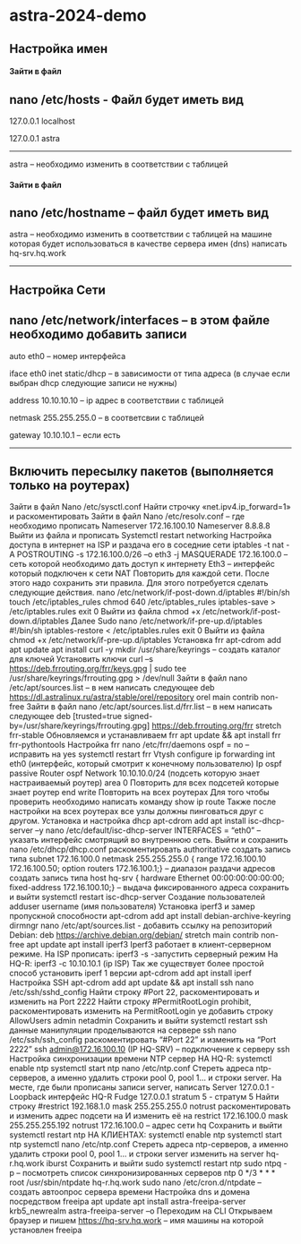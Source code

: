 # astra-2024-demo
## Настройка имен
#### Зайти в файл
nano /etc/hosts - Файл будет иметь вид
---
127.0.0.1	localhost

127.0.0.1 	astra

---
astra – необходимо изменить в соответствии с таблицей
#### Зайти в файл
nano /etc/hostname – файл будет иметь вид
---
astra – необходимо изменить в соответствии с таблицей
на машине которая будет использоваться в качестве сервера имен (dns) написать hq-srv.hq.work

---
## Настройка Сети
nano /etc/network/interfaces – в этом файле необходимо добавить записи
---
auto eth0 – номер интерфейса

iface eth0 inet static/dhcp – в зависимости от типа адреса (в случае если выбран dhcp 
следующие записи не нужны)

address 10.10.10.10 – ip адрес в соответствии с таблицей

netmask 255.255.255.0 – в соответсвии с таблицей

gateway 10.10.10.1 – если есть

---
## Включить пересылку пакетов (выполняется только на роутерах)
Зайти в файл
Nano /etc/sysctl.conf
Найти строчку «net.ipv4.ip_forward=1» и раскоментировать
Зайти в файл
Nano /etc/resolv.conf – где необходимо прописать
Nameserver 172.16.100.10
Nameserver 8.8.8.8
Выйти из файла и прописать 
Systemctl restart networking
Настройка доступа в интернет на ISP и раздача его в соседние сети 
iptables -t nat -A POSTROUTING -s 172.16.100.0/26 –o eth3 -j MASQUERADE
172.16.100.0 – сеть которой необходимо дать доступ к интернету
Eth3 – интерфейс который подключен к сети NAT
Повторить для каждой сети.
После этого надо сохранить эти правила. Для этого потребуется сделать следующие действия.
nano /etc/network/if-post-down.d/iptables
#!/bin/sh
touch /etc/iptables_rules
chmod 640 /etc/iptables_rules
iptables-save > /etc/iptables.rules
exit 0
Выйти из файла
chmod +x /etc/network/if-post-down.d/iptables
Далее
Sudo nano /etc/network/if-pre-up.d/iptables
#!/bin/sh
iptables-restore < /etc/iptables.rules
exit 0
Выйти из файла
chmod +x  /etc/network/if-pre-up.d/iptables
Установка frr
apt-cdrom add
apt update 
apt install curl -y
mkdir /usr/share/keyrings – создать каталог для ключей 
Установить ключи
curl –s https://deb.frrouting.org/frr/keys.gpg | sudo tee /usr/share/keyrings/frrouting.gpg > /dev/null
Зайти в файл 
nano /etc/apt/sources.list – в нем написать следующее
deb https://dl.astralinux.ru/astra/stable/orel/repository orel main contrib non-free
Зайти в файл
nano /etc/apt/sources.list.d/frr.list – в нем написать следующее
deb [trusted=true signed-by=/usr/share/keyrings/frrouting.gpg] https://deb.frrouting.org/frr stretch frr-stable
Обновляемся и устанавливаем frr
apt update && apt install frr frr-pythontools
Настройка frr
nano /etc/frr/daemons
ospf = no – исправить на yes
systemctl restart frr
Vtysh
configure
ip forwarding
int eth0 (интерфейс, который смотрит к конечному пользователю)
Ip ospf passive
Router ospf
Network 10.10.10.0/24 (подсеть которую знает настраиваемый роутер) area 0
Повторить для всех подсетей которые знает роутер
end
write
Повторить на всех роутерах 
Для того чтобы проверить необходимо написать команду
show ip route
Также после настройки на всех роутерах все узлы должны пинговаться друг с другом. 
Установка и настройка dhcp
apt-cdrom add
apt install isc-dhcp-server –y
nano /etc/default/isc-dhcp-server
INTERFACES = “eth0” – указать интерфейс смотрящий во внутреннюю сеть.
Выйти и сохранить
nano /etc/dhcp/dhcp.conf
раскоментировать authoritative
создать запись типа 
subnet 172.16.100.0 netmask 255.255.255.0 {
range 172.16.100.10 172.16.100.50;
option routers 172.16.100.1;} – диапазон раздачи адресов
создать запись типа 
host hq-srv { 
hardware Ethernet 00:00:00:00:00:00;
fixed-address 172.16.100.10;} – выдача фиксированного адреса
сохранить и выйти
systemctl restart isc-dhcp-server
Создание пользователей
adduser username (имя пользователя)
Установка iperf3 и замер пропускной способности
apt-cdrom add
apt install debian-archive-keyring dirmngr
nano /etc/apt/sources.list - добавить ссылку на репозиторий Debian:
deb https://archive.debian.org/debian/ stretch main contrib non-free
apt update
apt install iperf3
Iperf3 работает в клиент-серверном режиме. 
На ISP прописать:
iperf3 -s -запустить серверный режим
На HQ-R:
iperf3 -c 10.10.10.1 (ip ISP)
Так же существует более простой способ установить iperf 1 версии
apt-cdrom add
apt install iperf
Настройка SSH
apt-cdrom add
apt update && apt install ssh
nano /etc/ssh/sshd_config
Найти строку #Port 22, раскоментировать и изменить на Port 2222
Найти строку #PermitRootLogin prohibit, раскоментировать изменить на PermitRootLogin ye	
добавить строку
	AllowUsers admin netadmin
	Сохранить и выйти
systemctl restart ssh 
данные манипуляции проделываются на сервере ssh
nano /etc/ssh/ssh_config
	раскоментировать “#Port 22” и изменить на “Port 2222”
ssh admin@172.16.100.10 (IP HQ-SRV) – подключение к серверу  ssh
Настройка синхронизации времени NTP сервер
НА HQ-R:
systemctl enable ntp
	systemctl start ntp
nano /etc/ntp.conf
	Стереть адреса ntp-серверов, а именно удалить строки 
pool 0, pool 1… 
и строки 
server. 
На месте, где были прописаны записи server, написать
Server 127.0.0.1 - Loopback интерфейс HQ-R
Fudge 127.0.0.1 stratum 5 - стратум 5 Найти строку 
#restrict 192.168.1.0 mask 255.255.255.0 notrust
раскоментировать и изменить адрес подсети на 
И изменить её на restrict 172.16.100.0 mask 255.255.255.192 notrust 
172.16.100.0 – адрес сети hq
Сохранить и выйти
systemctl restart ntp
НА КЛИЕНТАХ:
systemctl enable ntp
systemctl start ntp
systemctl nano /etc/ntp.conf
Стереть адреса ntp-серверов, а именно удалить строки 
pool 0, pool 1… 
и строки 
server изменить на server hq-r.hq.work iburst
Сохранить и выйти
sudo systemctl restart ntp
sudo ntpq -p – посмотреть список синхронизированных серверов ntp
0 */3 * * * root /usr/sbin/ntpdate hq-r.hq.work
sudo nano /etc/cron.d/ntpdate – создать автоопрос сервера времени
Настройка dns и домена посредством freeipa
 apt update
apt install astra-freeipa-server
krb5_newrealm
astra-freeipa-server –o
Переходим на CLI
Открываем браузер и пишем https://hq-srv.hq.work – имя машины на которой установлен freeipa

